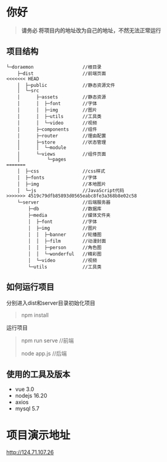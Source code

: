 # 你好

> **请务必 将项目内的地址改为自己的地址，不然无法正常运行**

## 项目结构

```
└─doraemon					//根目录
    ├─dist					//前端页面
<<<<<<< HEAD
    │  ├─public				//静态资源文件
    │  └─src				
    │      ├─assets			//静态资源
    │      │  ├─font		//字体
    │      │  ├─img			//图片
    │      │  ├─utils		//工具类
    │      │  └─video		//视频
    │      ├─components     //组件
    │      ├─router			//理由配置
    │      ├─store			//状态管理
    │      │  └─module
    │      └─views			//组件页面
    │          └─pages
=======
    │  ├─css				//css样式
    │  ├─fonts				//字体
    │  ├─img				//本地图片
    │  └─js					//JavaScript代码
>>>>>>> 4519c79dfb85893d0565eabc8fe3a368b8e02c58
    └─server				//后端服务器
        ├─db				//数据库
        ├─media				//媒体文件夹
        │  ├─font			//字体
        │  ├─img			//图片
        │  │  ├─banner		//轮播图
        │  │  ├─film		//动漫封面
        │  │  ├─person		//角色图
        │  │  └─wonderful	//精彩图
        │  └─video			//视频
        └─utils				//工具类
```



## 如何运行项目

分别进入dist和server目录初始化项目

> npm install

运行项目

> npm run serve //前端
>
> node app.js //后端

## 使用的工具及版本

- vue 3.0
- nodejs 16.20
- axios
- mysql 5.7

# 项目演示地址

http://124.71.107.26